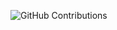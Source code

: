 
<div align="center" style="display: inline-block">

![GitHub Contributions](https://github-readme-stats.vercel.app/api?username=normalclone&show_icons=true&theme=tokyonight)
